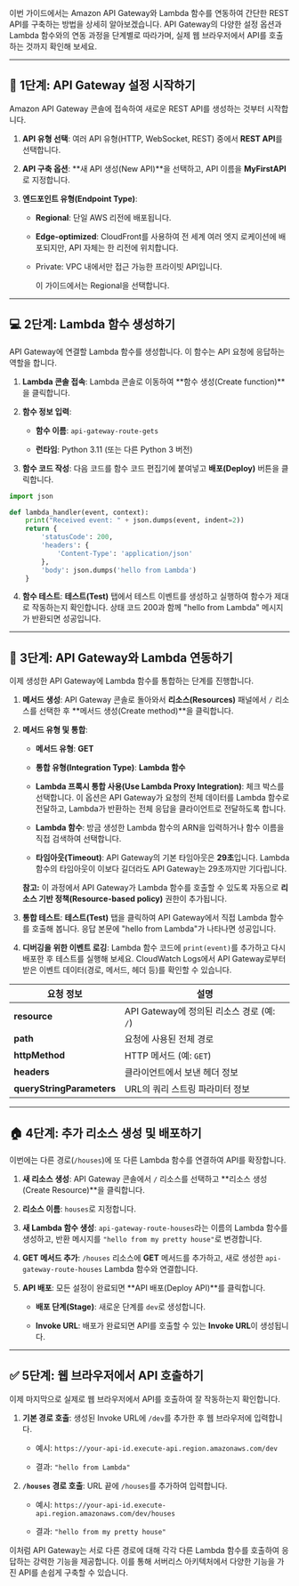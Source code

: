 
이번 가이드에서는 Amazon API Gateway와 Lambda 함수를 연동하여 간단한 REST API를 구축하는 방법을 상세히 알아보겠습니다. API Gateway의 다양한 설정 옵션과 Lambda 함수와의 연동 과정을 단계별로 따라가며, 실제 웹 브라우저에서 API를 호출하는 것까지 확인해 보세요.

---

## 🚀 1단계: API Gateway 설정 시작하기

Amazon API Gateway 콘솔에 접속하여 새로운 REST API를 생성하는 것부터 시작합니다.

1. **API 유형 선택**: 여러 API 유형(HTTP, WebSocket, REST) 중에서 **REST API**를 선택합니다.
    
2. **API 구축 옵션**: **새 API 생성(New API)**을 선택하고, API 이름을 **MyFirstAPI**로 지정합니다.
    
3. **엔드포인트 유형(Endpoint Type)**:
    
    - **Regional**: 단일 AWS 리전에 배포됩니다.
        
    - **Edge-optimized**: CloudFront를 사용하여 전 세계 여러 엣지 로케이션에 배포되지만, API 자체는 한 리전에 위치합니다.
        
    - Private: VPC 내에서만 접근 가능한 프라이빗 API입니다.
        
        이 가이드에서는 Regional을 선택합니다.
        

---

## 💻 2단계: Lambda 함수 생성하기

API Gateway에 연결할 Lambda 함수를 생성합니다. 이 함수는 API 요청에 응답하는 역할을 합니다.

1. **Lambda 콘솔 접속**: Lambda 콘솔로 이동하여 **함수 생성(Create function)**을 클릭합니다.
    
2. **함수 정보 입력**:
    
    - **함수 이름**: `api-gateway-route-gets`
        
    - **런타임**: Python 3.11 (또는 다른 Python 3 버전)
        
3. **함수 코드 작성**: 다음 코드를 함수 코드 편집기에 붙여넣고 **배포(Deploy)** 버튼을 클릭합니다.


```Python
import json

def lambda_handler(event, context):
    print("Received event: " + json.dumps(event, indent=2))
    return {
        'statusCode': 200,
        'headers': {
            'Content-Type': 'application/json'
        },
        'body': json.dumps('hello from Lambda')
    }
```

4. **함수 테스트**: **테스트(Test)** 탭에서 테스트 이벤트를 생성하고 실행하여 함수가 제대로 작동하는지 확인합니다. 상태 코드 200과 함께 "hello from Lambda" 메시지가 반환되면 성공입니다.
    

---

## 🔗 3단계: API Gateway와 Lambda 연동하기

이제 생성한 API Gateway에 Lambda 함수를 통합하는 단계를 진행합니다.

1. **메서드 생성**: API Gateway 콘솔로 돌아와서 **리소스(Resources)** 패널에서 `/` 리소스를 선택한 후 **메서드 생성(Create method)**을 클릭합니다.
    
2. **메서드 유형 및 통합**:
    
    - **메서드 유형**: **GET**
        
    - **통합 유형(Integration Type)**: **Lambda 함수**
        
    - **Lambda 프록시 통합 사용(Use Lambda Proxy Integration)**: 체크 박스를 선택합니다. 이 옵션은 API Gateway가 요청의 전체 데이터를 Lambda 함수로 전달하고, Lambda가 반환하는 전체 응답을 클라이언트로 전달하도록 합니다.
        
    - **Lambda 함수**: 방금 생성한 Lambda 함수의 ARN을 입력하거나 함수 이름을 직접 검색하여 선택합니다.
        
    - **타임아웃(Timeout)**: API Gateway의 기본 타임아웃은 **29초**입니다. Lambda 함수의 타임아웃이 이보다 길더라도 API Gateway는 29초까지만 기다립니다.
        
    
    **참고:** 이 과정에서 API Gateway가 Lambda 함수를 호출할 수 있도록 자동으로 **리소스 기반 정책(Resource-based policy)** 권한이 추가됩니다.
    
3. **통합 테스트**: **테스트(Test)** 탭을 클릭하여 API Gateway에서 직접 Lambda 함수를 호출해 봅니다. 응답 본문에 "hello from Lambda"가 나타나면 성공입니다.
    
4. **디버깅을 위한 이벤트 로깅**: Lambda 함수 코드에 `print(event)`를 추가하고 다시 배포한 후 테스트를 실행해 보세요. CloudWatch Logs에서 API Gateway로부터 받은 이벤트 데이터(경로, 메서드, 헤더 등)를 확인할 수 있습니다.
    

|요청 정보|설명|
|---|---|
|**resource**|API Gateway에 정의된 리소스 경로 (예: `/`)|
|**path**|요청에 사용된 전체 경로|
|**httpMethod**|HTTP 메서드 (예: `GET`)|
|**headers**|클라이언트에서 보낸 헤더 정보|
|**queryStringParameters**|URL의 쿼리 스트링 파라미터 정보|

---

## 🏠 4단계: 추가 리소스 생성 및 배포하기

이번에는 다른 경로(`/houses`)에 또 다른 Lambda 함수를 연결하여 API를 확장합니다.

1. **새 리소스 생성**: API Gateway 콘솔에서 `/` 리소스를 선택하고 **리소스 생성(Create Resource)**을 클릭합니다.
    
2. **리소스 이름**: `houses`로 지정합니다.
    
3. **새 Lambda 함수 생성**: `api-gateway-route-houses`라는 이름의 Lambda 함수를 생성하고, 반환 메시지를 `"hello from my pretty house"`로 변경합니다.
    
4. **GET 메서드 추가**: `/houses` 리소스에 **GET** 메서드를 추가하고, 새로 생성한 `api-gateway-route-houses` Lambda 함수와 연결합니다.
    
5. **API 배포**: 모든 설정이 완료되면 **API 배포(Deploy API)**를 클릭합니다.
    
    - **배포 단계(Stage)**: 새로운 단계를 `dev`로 생성합니다.
        
    - **Invoke URL**: 배포가 완료되면 API를 호출할 수 있는 **Invoke URL**이 생성됩니다.
        

---

## ✅ 5단계: 웹 브라우저에서 API 호출하기

이제 마지막으로 실제로 웹 브라우저에서 API를 호출하여 잘 작동하는지 확인합니다.

1. **기본 경로 호출**: 생성된 Invoke URL에 `/dev`를 추가한 후 웹 브라우저에 입력합니다.
    
    - 예시: `https://your-api-id.execute-api.region.amazonaws.com/dev`
        
    - 결과: `"hello from Lambda"`
        
2. **`/houses` 경로 호출**: URL 끝에 `/houses`를 추가하여 입력합니다.
    
    - 예시: `https://your-api-id.execute-api.region.amazonaws.com/dev/houses`
        
    - 결과: `"hello from my pretty house"`
        

이처럼 API Gateway는 서로 다른 경로에 대해 각각 다른 Lambda 함수를 호출하여 응답하는 강력한 기능을 제공합니다. 이를 통해 서버리스 아키텍처에서 다양한 기능을 가진 API를 손쉽게 구축할 수 있습니다.